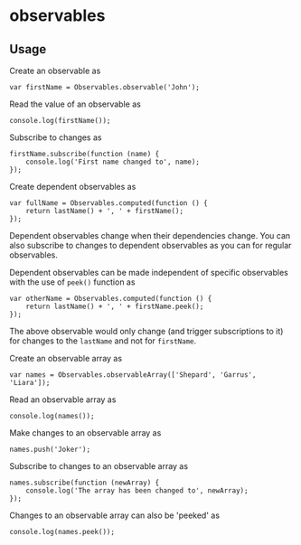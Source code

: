 # observables

## Usage

Create an observable as

    var firstName = Observables.observable('John');

Read the value of an observable as

    console.log(firstName());

Subscribe to changes as

    firstName.subscribe(function (name) {
        console.log('First name changed to', name);
    });

Create dependent observables as

    var fullName = Observables.computed(function () {
        return lastName() + ', ' + firstName();
    });

Dependent observables change when their dependencies change. You can also subscribe to changes to dependent observables as you can for regular observables.

Dependent observables can be made independent of specific observables with the use of `peek()` function as

    var otherName = Observables.computed(function () {
        return lastName() + ', ' + firstName.peek();
    });

The above observable would only change (and trigger subscriptions to it) for changes to the `lastName` and not for `firstName`.

Create an observable array as

    var names = Observables.observableArray(['Shepard', 'Garrus', 'Liara']);

Read an observable array as

    console.log(names());

Make changes to an observable array as

    names.push('Joker');

Subscribe to changes to an observable array as

    names.subscribe(function (newArray) {
        console.log('The array has been changed to', newArray);
    });

Changes to an observable array can also be 'peeked' as

    console.log(names.peek());
